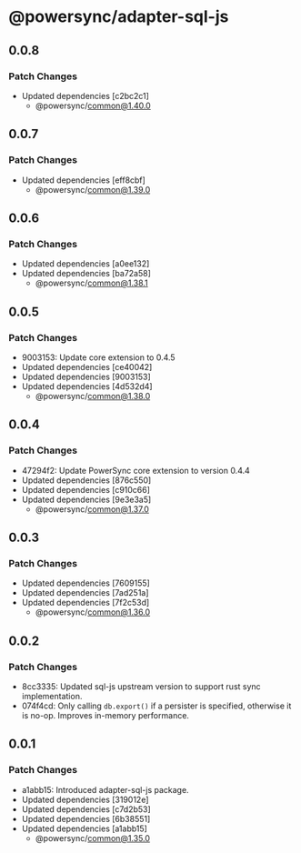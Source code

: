 # @powersync/adapter-sql-js

## 0.0.8

### Patch Changes

- Updated dependencies [c2bc2c1]
  - @powersync/common@1.40.0

## 0.0.7

### Patch Changes

- Updated dependencies [eff8cbf]
  - @powersync/common@1.39.0

## 0.0.6

### Patch Changes

- Updated dependencies [a0ee132]
- Updated dependencies [ba72a58]
  - @powersync/common@1.38.1

## 0.0.5

### Patch Changes

- 9003153: Update core extension to 0.4.5
- Updated dependencies [ce40042]
- Updated dependencies [9003153]
- Updated dependencies [4d532d4]
  - @powersync/common@1.38.0

## 0.0.4

### Patch Changes

- 47294f2: Update PowerSync core extension to version 0.4.4
- Updated dependencies [876c550]
- Updated dependencies [c910c66]
- Updated dependencies [9e3e3a5]
  - @powersync/common@1.37.0

## 0.0.3

### Patch Changes

- Updated dependencies [7609155]
- Updated dependencies [7ad251a]
- Updated dependencies [7f2c53d]
  - @powersync/common@1.36.0

## 0.0.2

### Patch Changes

- 8cc3335: Updated sql-js upstream version to support rust sync implementation.
- 074f4cd: Only calling `db.export()` if a persister is specified, otherwise it is no-op. Improves in-memory performance.

## 0.0.1

### Patch Changes

- a1abb15: Introduced adapter-sql-js package.
- Updated dependencies [319012e]
- Updated dependencies [c7d2b53]
- Updated dependencies [6b38551]
- Updated dependencies [a1abb15]
  - @powersync/common@1.35.0
